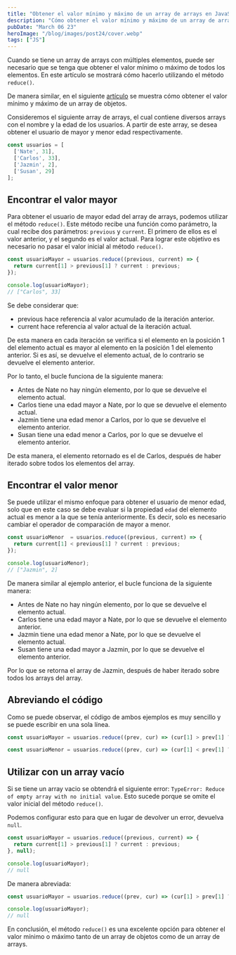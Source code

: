 ```yaml
---
title: "Obtener el valor mínimo y máximo de un array de arrays en JavaScript"
description: "Cómo obtener el valor mínimo y máximo de un array de arrays en JavaScript"
pubDate: "March 06 23"
heroImage: "/blog/images/post24/cover.webp"
tags: ["JS"]
---
```


Cuando se tiene un array de arrays con múltiples elementos, puede ser necesario que se tenga que obtener el valor mínimo o máximo de todos los elementos. En este artículo se mostrará cómo hacerlo utilizando el método `reduce()`.

De manera similar, en el siguiente [artículo](https://asjordi.dev/blog/obtener-el-valor-minimo-y-maximo-de-un-array-de-objetos-en-javascript/) se muestra cómo obtener el valor mínimo y máximo de un array de objetos.

Consideremos el siguiente array de arrays, el cual contiene diversos arrays con el nombre y la edad de los usuarios. A partir de este array, se desea obtener el usuario de mayor y menor edad respectivamente.

```js
const usuarios = [
  ['Nate', 31],
  ['Carlos', 33],
  ['Jazmin', 2],
  ['Susan', 29]
];
```

## Encontrar el valor mayor

Para obtener el usuario de mayor edad del array de arrays, podemos utilizar el método `reduce()`. Este método recibe una función como parámetro, la cual recibe dos parámetros: `previous` y `current`. El primero de ellos es el valor anterior, y el segundo es el valor actual. Para lograr este objetivo es necesario no pasar el valor inicial al método `reduce()`.

```js
const usuarioMayor = usuarios.reduce((previous, current) => {
  return current[1] > previous[1] ? current : previous;
});

console.log(usuarioMayor);
// ["Carlos", 33]
```

Se debe considerar que:

- previous hace referencia al valor acumulado de la iteración anterior.
- current hace referencia al valor actual de la iteración actual.

De esta manera en cada iteración se verifica si el elemento en la posición 1 del elemento actual es mayor al elemento en la posición 1 del elemento anterior. Si es así, se devuelve el elemento actual, de lo contrario se devuelve el elemento anterior.

Por lo tanto, el bucle funciona de la siguiente manera:

- Antes de Nate no hay ningún elemento, por lo que se devuelve el elemento actual.
- Carlos tiene una edad mayor a Nate, por lo que se devuelve el elemento actual.
- Jazmin tiene una edad menor a Carlos, por lo que se devuelve el elemento anterior.
- Susan tiene una edad menor a Carlos, por lo que se devuelve el elemento anterior.

De esta manera, el elemento retornado es el de Carlos, después de haber iterado sobre todos los elementos del array.

## Encontrar el valor menor

Se puede utilizar el mismo enfoque para obtener el usuario de menor edad, solo que en este caso se debe evaluar si la propiedad `edad` del elemento actual es menor a la que se tenía anteriormente. Es decir, solo es necesario cambiar el operador de comparación de mayor a menor.

```js
const usuarioMenor  = usuarios.reduce((previous, current) => {
  return current[1] < previous[1] ? current : previous;
});

console.log(usuarioMenor);
// ["Jazmin", 2]
```

De manera similar al ejemplo anterior, el bucle funciona de la siguiente manera:

- Antes de Nate no hay ningún elemento, por lo que se devuelve el elemento actual.
- Carlos tiene una edad mayor a Nate, por lo que se devuelve el elemento anterior.
- Jazmin tiene una edad menor a Nate, por lo que se devuelve el elemento actual.
- Susan tiene una edad mayor a Jazmin, por lo que se devuelve el elemento anterior.

Por lo que se retorna el array de Jazmin, después de haber iterado sobre todos los arrays del array.

## Abreviando el código

Como se puede observar, el código de ambos ejemplos es muy sencillo y se puede escribir en una sola línea.

```js
const usuarioMayor = usuarios.reduce((prev, cur) => (cur[1] > prev[1] ? cur : prev));

const usuarioMenor = usuarios.reduce((prev, cur) => (cur[1] < prev[1] ? cur : prev));
```

## Utilizar con un array vacío

Si se tiene un array vacio se obtendrá el siguiente error: `TypeError: Reduce of empty array with no initial value`. Esto sucede porque se omite el valor inicial del método `reduce()`.

Podemos configurar esto para que en lugar de devolver un error, devuelva `null`.

```js
const usuarioMayor = usuarios.reduce((previous, current) => {
  return current[1] > previous[1] ? current : previous;
}, null);

console.log(usuarioMayor);
// null
```

De manera abreviada:

```js
const usuarioMayor = usuarios.reduce((prev, cur) => (cur[1] > prev[1] ? cur : prev), null);

console.log(usuarioMayor);
// null
```

En conclusión, el método `reduce()` es una excelente opción para obtener el valor mínimo o máximo tanto de un array de objetos como de un array de arrays.

